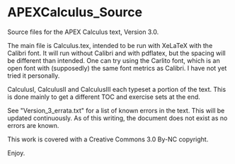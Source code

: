 APEXCalculus_Source
===================

Source files for the APEX Calculus text, Version 3.0.

The main file is Calculus.tex, intended to be run with XeLaTeX with the Calibri font. 
It will run without Calibri and with pdflatex, but the spacing will be different than intended. One can try using the Carlito font, which is an open font with (supposedly) the same font metrics as Calibri. I have not yet tried it personally.

CalculusI, CalculusII and CalculusIII each typeset a portion of the text. This is done mainly to get a different
TOC and exercise sets at the end. 

See "Version_3_errata.txt" for a list of known errors in the text. This will be updated continuously. As of this writing, the document does not exist as no errors are known.

This work is covered with a Creative Commons 3.0 By-NC copyright.

Enjoy.
